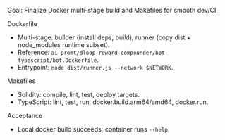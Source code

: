 Goal: Finalize Docker multi-stage build and Makefiles for smooth dev/CI.

Dockerfile
- Multi-stage: builder (install deps, build), runner (copy dist + node_modules runtime subset).
- Reference: `ai-promt/dloop-reward-compounder/bot-typescript/bot.Dockerfile`.
- Entrypoint: `node dist/runner.js --network $NETWORK`.

Makefiles
- Solidity: compile, lint, test, deploy targets.
- TypeScript: lint, test, run, docker.build.arm64/amd64, docker.run.

Acceptance
- Local docker build succeeds; container runs `--help`.

